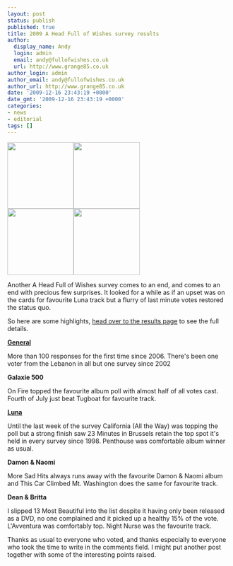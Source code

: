 ```yaml
---
layout: post
status: publish
published: true
title: 2009 A Head Full of Wishes survey results
author:
  display_name: Andy
  login: admin
  email: andy@fullofwishes.co.uk
  url: http://www.grange85.co.uk
author_login: admin
author_email: andy@fullofwishes.co.uk
author_url: http://www.grange85.co.uk
date: '2009-12-16 23:43:19 +0000'
date_gmt: '2009-12-16 23:43:19 +0000'
categories:
- news
- editorial
tags: []
---
```

<div class="alignright"><img alt="" src="https://media.fullofwishes.co.uk/01-galaxie_500/sleeves/g500_onfire.jpg" title="On Fire - Galaxie 500"  width="150" height="150" /><img alt="" src="https://media.fullofwishes.co.uk/02-luna/sleeves/luna_penthouse.jpg" title="Penthouse - Luna" width="150" height="150" /><br/><img alt="" src="https://media.fullofwishes.co.uk/03-damon_and_naomi/sleeves/dan_moresadhits.jpg" title="More Sad Hits - Damon & Naomi" width="150" height="150" /><img alt="" src="https://media.fullofwishes.co.uk/07-dean_and_britta/sleeves/dab_lavventura.jpg" title="LAvventura by Dean & Britta" width="150" height="150" /></div>
<p>Another A Head Full of Wishes survey comes to an end, and comes to an end with precious few surprises. It looked for a while as if an upset was on the cards for favourite Luna track but a flurry of last minute votes restored the status quo.</p>
<p>So here are some highlights, <a href="https://www.fullofwishes.co.uk/database/survey/2009/">head over to the results page</a> to see the full details.</p>
<p><strong><a href="https://www.fullofwishes.co.uk/database/survey/2009/">General</a></strong></p>
<p>More than 100 responses for the first time since 2006. There's been one voter from the Lebanon in all but one survey since 2002</p>
<p><strong><span class="removed_link" title="https://www.fullofwishes.co.uk/database/survey/2009/galaxie_500/">Galaxie 500</span></strong></p>
<p>On Fire topped the favourite album poll with almost half of all votes cast. Fourth of July just beat Tugboat for favourite track.</p>
<p><strong><a href="https://www.fullofwishes.co.uk/database/survey/2009/luna/">Luna</a></strong></p>
<p>Until the last week of the survey California (All the Way) was topping the poll but a strong finish saw 23 Minutes in Brussels retain the top spot it's held in every survey since 1998. Penthouse was comfortable album winner as usual.</p>
<p><strong><span class="removed_link" title="https://www.fullofwishes.co.uk/database/survey/2009/damon_and_naomi/">Damon & Naomi</span></strong></p>
<p>More Sad Hits always runs away with the favourite Damon & Naomi album and This Car Climbed Mt. Washington does the same for favourite track.</p>
<p><strong><span class="removed_link" title="https://www.fullofwishes.co.uk/database/survey/2009/dean_and_britta/">Dean & Britta</span></strong></p>
<p>I slipped 13 Most Beautiful into the list despite it having only been released as a DVD, no one complained and it picked up a healthy 15% of the vote. L'Avventura was comfortably top. Night Nurse was the favourite track.</p>
<p>Thanks as usual to everyone who voted, and thanks especially to everyone who took the time to write in the comments field. I might put another post together with some of the interesting points raised.</p>
